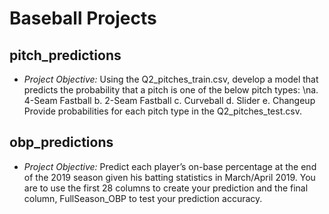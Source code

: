 # Baseball Projects

## **pitch_predictions**
- *Project Objective:* Using the Q2_pitches_train.csv, develop a model that predicts the probability that a pitch is one of the below pitch types:
\na. 4-Seam Fastball
b. 2-Seam Fastball
c. Curveball
d. Slider
e. Changeup
Provide probabilities for each pitch type in the Q2_pitches_test.csv.

## **obp_predictions**
- *Project Objective:* Predict each player’s on-base percentage at the end of the 2019 season given his batting statistics in
March/April 2019. You are to use the first 28 columns to create your prediction and the final column,
FullSeason_OBP to test your prediction accuracy.
